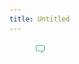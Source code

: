 ```yaml
---
title: Untitled
---
```


<figure><img src="../assets/image.png" alt=""><figcaption></figcaption></figure>
